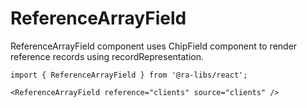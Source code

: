 # ReferenceArrayField

ReferenceArrayField component uses ChipField component to render reference records using recordRepresentation.

```tsx
import { ReferenceArrayField } from '@ra-libs/react';

<ReferenceArrayField reference="clients" source="clients" />
```
